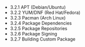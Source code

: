 

- 3.2.1 APT (Debian/Ubuntu)
- 3.2.2 YUM/DNF (Red Hat/Fedora)
- 3.2.3 Pacman (Arch Linux)
- 3.2.4 Package Dependencies
- 3.2.5 Package Repositories
- 3.2.6 Package Signing
- 3.2.7 Building Custom Package